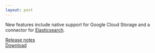 ```yaml
---
layout: post
---
```


New features include native support for Google Cloud Storage and a connector
for [Elasticsearch](https://prestosql.io/docs/current/connector/elasticsearch.html).

[Release notes](https://prestosql.io/docs/current/release/release-302.html)   
[Download](https://prestosql.io/download.html)

